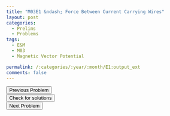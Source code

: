 ```yaml
---
title: "M03E1 &ndash; Force Between Current Carrying Wires"
layout: post
categories:
  - Prelims
  - Problems
tags:
  - E&M
  - M03
  - Magnetic Vector Potential

permalink: /:categories/:year/:month/E1:output_ext
comments: false
---
```

<object data="2003M1E.pdf" type="application/pdf" width="100%" height="500"></object>

<div class='navbar'>
	<div float='left'><button onclick="window.location='M3.html'" >Previous Problem</button></div>
	<div float='center'><button onclick="window.location='https://princetonprelim.com/prelim/11/'">Check for solutions</button></div>
	<div float='right'><button onclick="window.location='E2.html'" > Next Problem</button></div>
</div>
